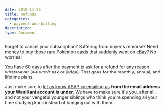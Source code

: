 ```yaml
---
date: 2018-11-25
title: Refunds
categories:
  - payment-and-billing
description:
type: Document
---
```


Forget to cancel your subscription? Suffering from buyer's remorse? Need money to buy those rare Pokémon cards that suddenly went on eBay? No worries!

You have 60 days after the payment to ask for a refund for any reason whatsoever (we won't ask or judge). That goes for the monthly, annual, and lifetime plans.

Just make sure to [let us know ASAP by emailing us](/wanikani/contact-page/) **from the email address your WaniKani account is under**. We have to make sure it's you, after all, and not your vengeful younger siblings who think you're spending all your time studying kanji instead of hanging out with them.
